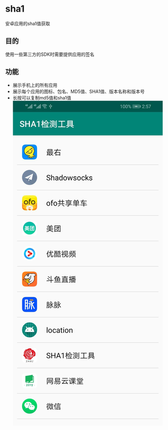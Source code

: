 # sha1
安卓应用的sha1值获取
## 目的
使用一些第三方的SDK时需要提供应用的签名
## 功能
- 展示手机上的所有应用
- 展示每个应用的图标、包名、MD5值、SHA1值、版本名称和版本号
- 长按可以复制md5值和sha1值
![效果图](https://github.com/tiantianchiji/sha1/blob/master/11557212253_.pic.jpg?raw=true)
